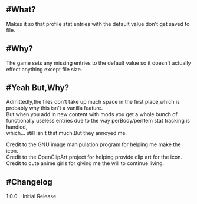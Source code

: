 #What?
---
Makes it so that profile stat entries with the default value don't get saved to file.

#Why?
---
The game sets any missing entries to the default value so it doesn't actually effect anything except file size.

#Yeah But,Why?
---
Admittedly,the files don't take up much space in the first place,which is probably why this isn't a vanilla feature.\
But when you add in new content with mods you get a whole bunch of functionally useless entries due to the way perBody/perItem stat tracking is handled,\
which... still isn't that much.But they annoyed me.

Credit to the GNU image manipulation program for helping me make the icon.\
Credit to the OpenClipArt project for helping provide clip art for the icon.\
Credit to cute anime girls for giving me the will to continue living.

#Changelog
---
1.0.0 - Initial Release
